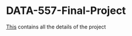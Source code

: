 # DATA-557-Final-Project

<a href="EV_Report-1.pdf">This</a> contains all the details of the project
